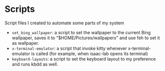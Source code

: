 # Scripts

Script files I created to automate some parts of my system

- `set_bing_wallpaper`: a script to set the wallpaper to the current Bing wallpaper, saves it to "$HOME/Pictures/wallpapers" and use feh to set it as wallpaper.
- `x-terminal-emulator`: a script that invoke kitty whenever x-terminal-emulator is called (for example, when isaac-lab opens its terminal)
- `keyboard-layouts`: a script to set the keyboard layout to my preference and runs kbdd as well.
